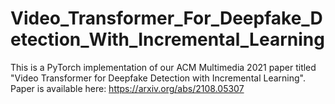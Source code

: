 # Video_Transformer_For_Deepfake_Detection_With_Incremental_Learning
This is a PyTorch implementation of our ACM Multimedia 2021 paper titled "Video Transformer for Deepfake Detection with Incremental Learning". Paper is available here: https://arxiv.org/abs/2108.05307 
